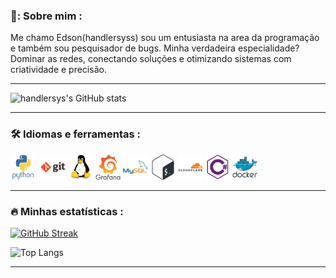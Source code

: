 ### 💫: Sobre mim :
Me chamo Edson(handlersyss) sou um entusiasta na area da programação e também sou pesquisador de bugs. Minha verdadeira especialidade? Dominar as redes, conectando soluções e otimizando sistemas com criatividade e precisão. 

---

![handlersys's GitHub stats](https://github-readme-stats.vercel.app/api?username=handlersyss&show_icons=true&theme=radical)

---

### :hammer_and_wrench: Idiomas e ferramentas :

<div>
  <img src="https://github.com/devicons/devicon/blob/master/icons/python/python-original-wordmark.svg" title="Python" alt="Python" width="40" height="40"/>&nbsp;
  <img src="https://github.com/devicons/devicon/blob/master/icons/git/git-original-wordmark.svg" title="Git" **alt="Git" width="40" height="40"/>
  <img src="https://github.com/devicons/devicon/blob/master/icons/linux/linux-original.svg" title="LINUX" **alt="Linux" width="40" height="40"/>
  <img src="https://github.com/devicons/devicon/blob/master/icons/grafana/grafana-original-wordmark.svg" title="Grafana" **alt="Grafana" width="40" height="40"/>
  <img src="https://github.com/devicons/devicon/blob/master/icons/mysql/mysql-original-wordmark.svg" title="SQL" **alt="SQL" width="40" height="40"/>
  <img src="https://github.com/devicons/devicon/blob/master/icons/bash/bash-original.svg" title="bash" **alt="bash" width="40" height="40"/>
  <img src="https://github.com/devicons/devicon/blob/master/icons/cloudflare/cloudflare-original-wordmark.svg" title="CloudFlare" **alt="bash" width="40" height="40"/>
  <img src="https://github.com/devicons/devicon/blob/master/icons/csharp/csharp-line.svg" title="C#" **alt="C#" width="40" heigth="40"/>
  <img src="https://github.com/devicons/devicon/blob/master/icons/docker/docker-original-wordmark.svg" title="Docker" **alt="Docker" width="40" heigth="40"/>
</div>

---

### :fire: Minhas estatísticas :

[![GitHub Streak](https://streak-stats.demolab.com/?user=handlersyss)](https://git.io/streak-stats)

![Top Langs](https://github-readme-stats.vercel.app/api/top-langs/?username=handlersyss&langs_count=8&?v=3)

---
